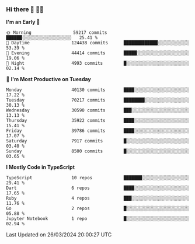 ### Hi there 👋 🧑‍💻



<!--START_SECTION:waka-->
**I'm an Early 🐤** 

```text
🌞 Morning                59217 commits       ██████░░░░░░░░░░░░░░░░░░░   25.41 % 
🌆 Daytime                124438 commits      █████████████░░░░░░░░░░░░   53.39 % 
🌃 Evening                44414 commits       █████░░░░░░░░░░░░░░░░░░░░   19.06 % 
🌙 Night                  4993 commits        █░░░░░░░░░░░░░░░░░░░░░░░░   02.14 % 
```
📅 **I'm Most Productive on Tuesday** 

```text
Monday                   40130 commits       ████░░░░░░░░░░░░░░░░░░░░░   17.22 % 
Tuesday                  70217 commits       ████████░░░░░░░░░░░░░░░░░   30.13 % 
Wednesday                30590 commits       ███░░░░░░░░░░░░░░░░░░░░░░   13.13 % 
Thursday                 35922 commits       ████░░░░░░░░░░░░░░░░░░░░░   15.41 % 
Friday                   39786 commits       ████░░░░░░░░░░░░░░░░░░░░░   17.07 % 
Saturday                 7917 commits        █░░░░░░░░░░░░░░░░░░░░░░░░   03.40 % 
Sunday                   8500 commits        █░░░░░░░░░░░░░░░░░░░░░░░░   03.65 % 
```


**I Mostly Code in TypeScript** 

```text
TypeScript               10 repos            ███████░░░░░░░░░░░░░░░░░░   29.41 % 
Dart                     6 repos             ████░░░░░░░░░░░░░░░░░░░░░   17.65 % 
Ruby                     4 repos             ███░░░░░░░░░░░░░░░░░░░░░░   11.76 % 
Go                       2 repos             █░░░░░░░░░░░░░░░░░░░░░░░░   05.88 % 
Jupyter Notebook         1 repo              █░░░░░░░░░░░░░░░░░░░░░░░░   02.94 % 
```




 Last Updated on 26/03/2024 20:00:27 UTC
<!--END_SECTION:waka-->


